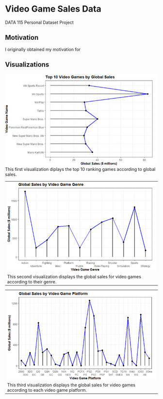 # Video Game Sales Data
DATA 115 Personal Dataset Project

## Motivation
I originally obtained my motivation for 

## Visualizations
<img src= "https://raw.githubusercontent.com/CheweezyTy/115_personal_dataset/main/Top10VGPlot.png">This first visualization diplays the top 10 ranking games according to global sales.

<table>
  <tr><td><img src="https://raw.githubusercontent.com/CheweezyTy/115_personal_dataset/main/VGGenrePlot.png"></td></tr><tr><td>This second visualization displays the global sales for video games according to their genre.
</table>
<table>
  <tr><td><img src="https://raw.githubusercontent.com/CheweezyTy/115_personal_dataset/main/VGPlatformPlot.png"></td></tr><tr><td>This third visualization displays the global sales for video games according to each video game platform.
</table>
